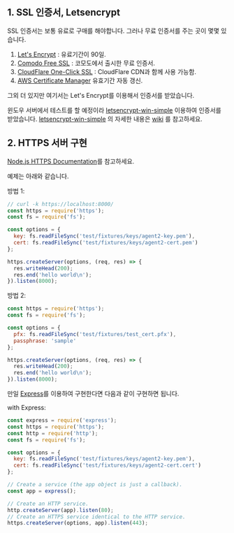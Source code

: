 
## 1. SSL 인증서, Letsencrypt

SSL 인증서는 보통 유료로 구매를 해야합니다. 그러나 무료 인증서를 주는 곳이 몇몇 있습니다.

1. [Let's Encrypt](https://letsencrypt.org/) : 유료기간이 90일.
2. [Comodo Free SSL](https://www.gogetssl.com/domain-validation/comodo-free-ssl/) : 코모도에서 출시한 무료 인증서.
3. [CloudFlare One-Click SSL](https://www.cloudflare.com/ssl/) : CloudFlare CDN과 함께 사용 가능함.
4. [AWS Certificate Manager](https://aws.amazon.com/ko/certificate-manager/) 유효기간 자동 갱신.

그외 더 있지만 여기서는 Let's Encrypt를 이용해서 인증서를 받았습니다.

윈도우 서버에서 테스트를 할 예정이라 [letsencrypt-win-simple](https://github.com/Lone-Coder/win-acme) 이용하여 인증서를 받았습니다.
[letsencrypt-win-simple](https://github.com/Lone-Coder/win-acme) 의 자세한 내용은 [wiki](https://github.com/Lone-Coder/win-acme/wiki) 를 참고하세요.


## 2. HTTPS 서버 구현

[Node.js HTTPS Documentation](https://nodejs.org/api/https.html#https_https_createserver_options_requestlistener)를 참고하세요.

예제는 아래와 같습니다.

방법 1:
```javascript
// curl -k https://localhost:8000/
const https = require('https');
const fs = require('fs');

const options = {
  key: fs.readFileSync('test/fixtures/keys/agent2-key.pem'),
  cert: fs.readFileSync('test/fixtures/keys/agent2-cert.pem')
};

https.createServer(options, (req, res) => {
  res.writeHead(200);
  res.end('hello world\n');
}).listen(8000);

```

방법 2:
```javascript
const https = require('https');
const fs = require('fs');

const options = {
  pfx: fs.readFileSync('test/fixtures/test_cert.pfx'),
  passphrase: 'sample'
};

https.createServer(options, (req, res) => {
  res.writeHead(200);
  res.end('hello world\n');
}).listen(8000);
```

만일 [Express](http://expressjs.com/)를 이용하여 구현한다면 다음과 같이 구현하면 됩니다.

with Express:
```javascript
const express = require('express');
const https = require('https');
const http = require('http');
const fs = require('fs');

const options = {
  key: fs.readFileSync('test/fixtures/keys/agent2-key.pem'),
  cert: fs.readFileSync('test/fixtures/keys/agent2-cert.cert')
};

// Create a service (the app object is just a callback).
const app = express();

// Create an HTTP service.
http.createServer(app).listen(80);
// Create an HTTPS service identical to the HTTP service.
https.createServer(options, app).listen(443);
```
